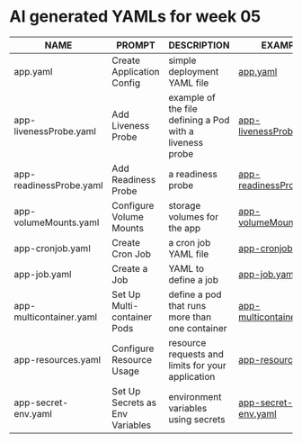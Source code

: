 # AI generated YAMLs for week 05

| NAME                        | PROMPT                             | DESCRIPTION                                                              | EXAMPLE                                     |
|-----------------------------|------------------------------------|--------------------------------------------------------------------------|---------------------------------------------|
| app.yaml                    | Create Application Config          | simple deployment YAML file            | [app.yaml](yaml/app.yaml)                 |
| app-livenessProbe.yaml      | Add Liveness Probe                 | example of the file defining a Pod with a liveness probe                    | [app-livenessProbe.yaml](yaml/app-livenessProbe.yaml) |
| app-readinessProbe.yaml     | Add Readiness Probe                | a readiness probe                  | [app-readinessProbe.yaml](yaml/app-readinessProbe.yaml) |
| app-volumeMounts.yaml       | Configure Volume Mounts            |  storage volumes for the app       | [app-volumeMounts.yaml](yaml/app-volumeMounts.yaml) |
| app-cronjob.yaml            | Create Cron Job                    | a cron job YAML file                       | [app-cronjob.yaml](yaml/app-cronjob.yaml) |
| app-job.yaml                | Create a Job                       | YAML to define a job                           | [app-job.yaml](yaml/app-job.yaml) |
| app-multicontainer.yaml     | Set Up Multi-container Pods        | define a pod that runs more than one container                  | [app-multicontainer.yaml](yaml/app-multicontainer.yaml) |
| app-resources.yaml          | Configure Resource Usage           | resource requests and limits for your application     | [app-resources.yaml](yaml/app-resources.yaml) |
| app-secret-env.yaml         | Set Up Secrets as Env Variables    | environment variables using secrets                      | [app-secret-env.yaml](yaml/app-secret-env.yaml) |
